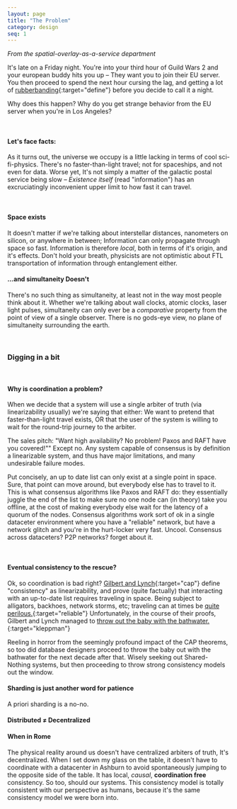 ```yaml
---
layout: page
title: "The Problem"
category: design
seq: 1
---
```


*From the spatial-overlay-as-a-service department*  

It's late on a Friday night. You're into your third hour of Guild Wars 2 and your european buddy hits you up – They want you to join their EU server. You then proceed to spend the next hour cursing the lag, and getting a lot of [rubberbanding](http://www.urbandictionary.com/define.php?term=rubberbanding){:target="define"} before you decide to call it a night.

Why does this happen? Why do you get strange behavior from the EU server when you're in Los Angeles?

<br>

#### Let's face facts:
As it turns out, the universe we occupy is a little lacking in terms of cool sci-fi-physics. There's no faster-than-light travel; not for spaceships, and not even for data. Worse yet, It's not simply a matter of the galactic postal service being slow – _Existence itself_ (read "information") has an excruciatingly inconvenient upper limit to how fast it can travel.

<br>

#### Space exists

It doesn't matter if we're talking about interstellar distances, nanometers on silicon, or anywhere in between; Information can only propagate through space so fast. Information is therefore *local*, both in terms of it's origin, and it's effects. Don't hold your breath, physicists are not optimistic about FTL transportation of information through entanglement either.

#### ...and simultaneity Doesn't

There's no such thing as simultaneity, at least not in the way most people think about it. Whether we're talking about wall clocks, atomic clocks, laser light pulses, simultaneity can only ever be a *comparative* property from the point of view of a single observer. There is no gods-eye view, no plane of simultaneity surrounding the earth.

<br>

### Digging in a bit

<br>

#### Why is coordination a problem?

When we decide that a system will use a single arbiter of truth (via linearizability usually) we're saying that either: We want to pretend that faster-than-light travel exists, OR that the user of the system is willing to wait for the round-trip journey to the arbiter.

The sales pitch: "Want high availability? No problem! Paxos and RAFT have you covered!""
Except no. Any system capable of consensus is by definition a linearizable system, and thus have major limitations, and many undesirable failure modes.

Put concisely, an up to date list can only exist at a single point in space. Sure, that point can move around, but everybody else has to travel to it. This is what consensus algorithms like Paxos and RAFT do: they essentially juggle the end of the list to make sure no one node can (in theory) take you offline, at the cost of making everybody else wait for the latency of a quorum of the nodes. Consensus algorithms work sort of ok in a single dataceter environment where you have a "reliable" network, but have a network glitch and you're in the hurt-locker very fast. Uncool. Consensus across dataceters? P2P networks? forget about it.

<br>

#### Eventual consistency to the rescue?

Ok, so coordination is bad right? [Gilbert and Lynch](http://dl.acm.org/citation.cfm?id=564601){:target="cap"} define "consistency" as linearizability, and prove (quite factually) that interacting with an up-to-date list requires traveling in space. Being subject to alligators, backhoes, network storms, etc; traveling can at times be [quite perilous.](http://queue.acm.org/detail.cfm?id=2655736){:target="reliable"} Unfortunately, in the course of their proofs, Gilbert and Lynch managed to [throw out the baby with the bathwater.](https://arxiv.org/abs/1509.05393){:target="kleppman"}

Reeling in horror from the seemingly profound impact of the CAP theorems, so too did database designers proceed to throw the baby out with the bathwater for the next decade after that. Wisely seeking out Shared-Nothing systems, but then proceeding to throw strong consistency models out the window.

#### Sharding is just another word for patience

A priori sharding is a no-no.

#### Distributed ≠ Decentralized



#### When in Rome

The physical reality around us doesn't have centralized arbiters of truth, It's decentralized.
When I set down my glass on the table, it doesn't have to coordinate with a datacenter in Ashburn to avoid spontaneously jumping to the opposite side of the table. It has local, *causal*, **coordination free** consistency. So too, should our systems. This consistency model is totally consistent with our perspective as humans, because it's the same consistency model we were born into.
